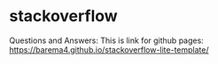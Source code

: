 # stackoverflow
Questions and Answers:
This is link for github pages:
https://barema4.github.io/stackoverflow-lite-template/

